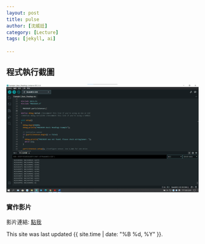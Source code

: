 ```yaml
---
layout: post
title: pulse
author: [沈威廷]
category: [Lecture]
tags: [jekyll, ai]

---
```

## 程式執行截圖
![](https://github.com/sean207cc/MCU-course/blob/fd8de459da456e68d11cd347dacd43ef653d5ca8/images/pulse.png?raw=true)


### 實作影片
影片連結:
[點我](https://youtube.com/shorts/aCTJDaVOH-c?feature=share)


This site was last updated {{ site.time | date: "%B %d, %Y" }}.
